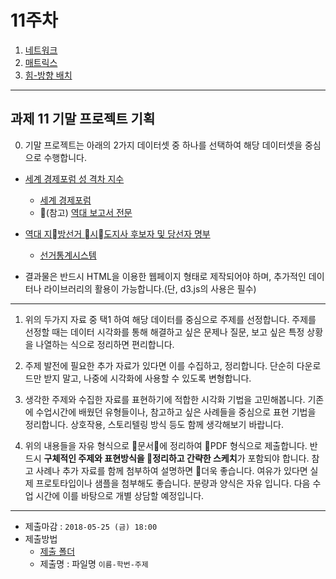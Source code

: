 11주차
===

1. [네트워크](./01_network.md)
2. [매트릭스](./02_matrix.md)
3. [힘-방향 배치](./03_force.md)

---

## 과제 11 기말 프로젝트 기획 

0.  기말 프로젝트는 아래의 2가지 데이터셋 중 하나를 선택하여 해당 데이터셋을 중심으로 수행합니다.

- [세계 경제포럼 성 격차 지수](https://docs.google.com/spreadsheets/d/1n0hO7HpRtRU8dFDYx4xPXm3CON1R159i3eV9rxF4oCQ/edit?usp=sharing)
  - [세계 경제포럼](https://www.weforum.org/reports/the-global-gender-gap-report-2017)
  - (참고) [역대 보고서 전문](https://drive.google.com/open?id=1rLzNqY3p7-vSANNi2xKsFiZhvu_MvrDF)

- [역대 지방선거 시도지사 후보자 및 당선자 명부](https://docs.google.com/spreadsheets/d/1hMsHJHDfWONFohaoN9uQIKOdkl6D1EfBb97zMDifBLg/edit?usp=sharing)
  - [선거통계시스템](http://info.nec.go.kr/)
 
- 결과물은 반드시 HTML을 이용한 웹페이지 형태로 제작되어야 하며, 추가적인 데이터나 라이브러리의 활용이 가능합니다.(단, d3.js의 사용은 필수)

---

1. 위의 두가지 자료 중 택1 하여 해당 데이터를 중심으로 주제를 선정합니다. 주제를 선정할 때는 데이터 시각화를 통해 해결하고 싶은 문제나 질문, 보고 싶은 특정 상황을 나열하는 식으로 정리하면 편리합니다. 

2. 주제 발전에 필요한 추가 자료가 있다면 이를 수집하고, 정리합니다. 단순히 다운로드만 받지 말고, 나중에 시각화에 사용할 수 있도록 변형합니다. 

3. 생각한 주제와 수집한 자료를 표현하기에 적합한 시각화 기법을 고민해봅니다. 기존에 수업시간에 배웠던 유형들이나, 참고하고 싶은 사례들을 중심으로 표현 기법을 정리합니다. 상호작용, 스토리텔링 방식 등도 함께 생각해보기 바랍니다. 

4. 위의 내용들을 자유 형식으로 문서에 정리하여 PDF 형식으로 제출합니다. 반드시 **구체적인 주제와 표현방식을 정리하고 간략한 스케치**가 포함되야 합니다. 참고 사례나 추가 자료를 함께 첨부하여 설명하면 더욱 좋습니다. 여유가 있다면 실제 프로토타입이나 샘플을 첨부해도 좋습니다. 분량과 양식은 자유 입니다.
다음 수업 시간에 이를 바탕으로 개별 상담할 예정입니다.


---

- 제출마감 : `2018-05-25 (금) 18:00`
- 제출방법
  - [제출 폴더](https://www.dropbox.com/request/IsWlAgSgUhOu0TnKeCSB)
  - 제출명 : 파일명 `이름-학번-주제` 

